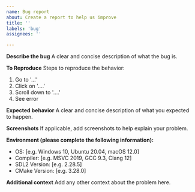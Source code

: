 ```yaml
---
name: Bug report
about: Create a report to help us improve
title: ''
labels: 'bug'
assignees: ''

---
```


**Describe the bug**
A clear and concise description of what the bug is.

**To Reproduce**
Steps to reproduce the behavior:
1. Go to '...'
2. Click on '....'
3. Scroll down to '....'
4. See error

**Expected behavior**
A clear and concise description of what you expected to happen.

**Screenshots**
If applicable, add screenshots to help explain your problem.

**Environment (please complete the following information):**
 - OS: [e.g. Windows 10, Ubuntu 20.04, macOS 12.0]
 - Compiler: [e.g. MSVC 2019, GCC 9.3, Clang 12]
 - SDL2 Version: [e.g. 2.28.5]
 - CMake Version: [e.g. 3.28.0]

**Additional context**
Add any other context about the problem here.
